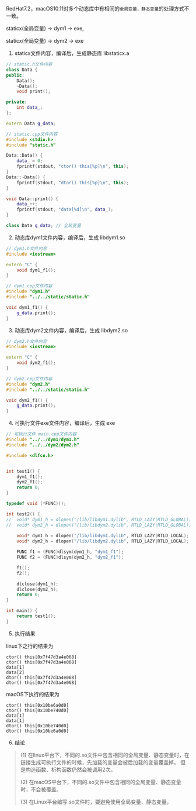 RedHat7.2，macOS10.11对多个动态库中有相同的`全局变量，静态变量`的处理方式不一致。

staticx(全局变量) -> dym1 -> exe,

staticx(全局变量) -> dym2 -> exe

1. staticx文件内容，编译后，生成静态库 libstaticx.a
```cpp
// static.h文件内容
class Data {                                                                    
public:
    Data();
    ~Data();
    void print();

private:
    int data_;
};

extern Data g_data;

// static.cpp文件内容
#include <stdio.h>                                                              
#include "static.h"

Data::Data() {
    data_ = 0;
    fprintf(stdout, "ctor() this[%p]\n", this);
}
Data::~Data() {
    fprintf(stdout, "dtor() this[%p]\n", this);
}

void Data::print() {
    data_++;
    fprintf(stdout, "data[%d]\n", data_);
}

class Data g_data; // 全局变量
```

2. 动态库dym1文件内容，编译后，生成 libdym1.so
```cpp
// dym1.h文件内容
#include <iostream>

extern "C" {
	void dym1_f1();
}

// dym1.cpp文件内容
#include "dym1.h"
#include "../../static/static.h"

void dym1_f1() {
	g_data.print();
}
```

3. 动态库dym2文件内容，编译后，生成 libdym2.so
``` cpp
// dym2.h文件内容
#include <iostream>

extern "C" {
	void dym2_f1();
}

// dym2.cpp文件内容
#include "dym2.h"
#include "../../static/static.h"

void dym2_f1() {
	g_data.print();
}
```

4. 可执行文件exe文件内容，编译后，生成 exe
```cpp
// 可执行文件 main.cpp文件内容
#include "../../dym1/dym1.h"
#include "../../dym2/dym2.h"

#include <dlfcn.h>


int test1() {
	dym1_f1();
	dym2_f1();
	return 0;
}

typedef void (*FUNC)();

int test2() {
//	void* dym1_h = dlopen("/lib/libdym1.dylib", RTLD_LAZY|RTLD_GLOBAL);
//	void* dym2_h = dlopen("/lib/libdym2.dylib", RTLD_LAZY|RTLD_GLOBAL);
	
	void* dym1_h = dlopen("/lib/libdym1.dylib", RTLD_LAZY|RTLD_LOCAL);
	void* dym2_h = dlopen("/lib/libdym2.dylib", RTLD_LAZY|RTLD_LOCAL);

	FUNC f1 = (FUNC)dlsym(dym1_h, "dym1_f1");
	FUNC f2 = (FUNC)dlsym(dym2_h, "dym2_f1");

	f1();
	f2();

	dlclose(dym1_h);
	dlclose(dym2_h);
	return 0;
}

int main() {
	return test1();
}
```

5. 执行结果

linux下之行的结果为
```
ctor() this[0x7f47d3a4e068]
ctor() this[0x7f47d3a4e068]
data[1]
data[2]
dtor() this[0x7f47d3a4e068]
dtor() this[0x7f47d3a4e068]
```
macOS下执行的结果为
```
ctor() this[0x10be6a0d0]
ctor() this[0x10be740d0]
data[1]
data[1]
dtor() this[0x10be740d0]
dtor() this[0x10be6a0d0]
```

6. 结论
> (1) 在linux平台下，不同的.so文件中包含相同的全局变量、静态变量时，在链接生成可执行文件的时候，先加载的变量会被后加载的变量覆盖掉。
>     但是构造函数、析构函数仍然会被调用2次。
>
> (2) 在macOS平台下，不同的.so文件中包含相同的全局变量、静态变量时，不会被覆盖。
> 
> (3) 在Linux平台编写.so文件时，要避免使用全局变量、静态变量。
